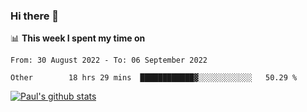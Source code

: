 ### Hi there 👋

📊 **This week I spent my time on**
<!--START_SECTION:waka-->

```text
From: 30 August 2022 - To: 06 September 2022

Other        18 hrs 29 mins  ████████████▓░░░░░░░░░░░░   50.29 %
```

<!--END_SECTION:waka-->


[![Paul's github stats](https://github-readme-stats.vercel.app/api?username=mickeyouyou&theme=dracula&show_icons=true)](https://github.com/anuraghazra/github-readme-stats)
